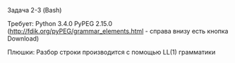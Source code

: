 Задача 2-3 (Bash)

Требует:
	Python 3.4.0
	PyPEG 2.15.0 (http://fdik.org/pyPEG/grammar_elements.html - справа внизу есть кнопка Download)

Плюшки:
	Разбор строки производится с помощью LL(1) грамматики